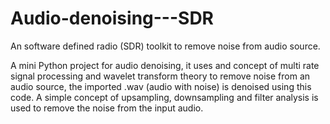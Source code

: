# Audio-denoising---SDR
An software defined radio (SDR) toolkit to remove noise from audio source.

A mini Python project for audio denoising, it uses and concept of multi rate signal processing and wavelet transform theory to remove noise from an audio source, the imported .wav (audio with noise) is denoised using this code. A simple concept of upsampling, downsampling and filter analysis is used to remove the noise from the input audio.
